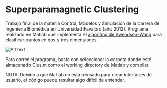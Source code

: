 Superparamagnetic Clustering
============================
Trabajo final de la materia Control, Modelos y Simulación de la carrera de Ingeniería Biomédica en Universidad Favaloro (año 2012). Programa realizado en Matlab que implementa el [algoritmo de Swendsen-Wang](https://drive.google.com/file/d/0B72lvocrm-L4eVJxU3k5SFZwQ2M/view?usp=sharing) para clasificar puntos en dos y tres dimensiones.

![Alt text](https://github.com/brunoalvarez89/SuperparamagneticClustering/blob/master/Screenshot.png)

Para correr el programa, basta con seleccionar la carpeta donde esté almacenado Clus.m como el working directory de Matlab y compilar.

NOTA: Debido a que Matlab no está pensado para crear interfaces de usuario, el código puede resultar algo difícil de entender.
